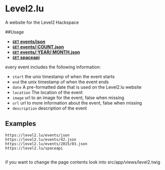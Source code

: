 # Level2.lu
A website for the Level2 Hackspace

##Usage
- **[<code>GET</code> events/json](https://level2.lu/events/json)**
- **[<code>GET</code> events/:COUNT.json](https://level2.lu/events/42.json)**
- **[<code>GET</code> events/:YEAR/:MONTH.json](https://level2.lu/events/2015/03.json)**
- **[<code>GET</code> spaceapi](https://level2.lu/spaceapi)**

every event includes the following information:
- <code>start</code> the unix timestamp of when the event starts
- <code>end</code> the unix timestamp of when the event ends
- <code>date</code> A pre-formatted date that is used on the Level2.lu website
- <code>location</code> The location of the event
- <code>image</code> url to an image for the event, false when missing
- <code>url</code> url to more information about the event, false when missing
- <code>description</code> description of the event

## Examples

    https://level2.lu/events/json
    https://level2.lu/events/42.json
    https://level2.lu/events/2015/03.json
    https://level2.lu/spaceapi

##
if you want to change the page contents look into
src/app/views/level2.twig
